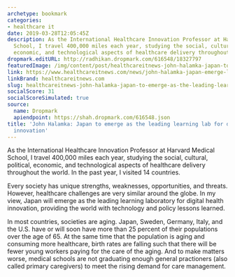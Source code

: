 ```yaml
---
archetype: bookmark
categories:
- healthcare it
date: 2019-03-28T12:05:45Z
description: As the International Healthcare Innovation Professor at Harvard Medical
  School, I travel 400,000 miles each year, studying the social, cultural, political,
  economic, and technological aspects of healthcare delivery throughout the world.
dropmark.editURL: http://radhikan.dropmark.com/616548/18327797
featuredImage: /img/content/post/healthcareitnews-john-halamka-japan-to-emerge-as-the-leading-learning-lab-for-digital-health-innovation.jpg
link: https://www.healthcareitnews.com/news/john-halamka-japan-emerge-leading-learning-lab-digital-health-innovation
linkBrand: healthcareitnews.com
slug: healthcareitnews-john-halamka-japan-to-emerge-as-the-leading-learning-lab-for-digital-health-innovation
socialScore: 31
socialScoreSimulated: true
source:
  name: Dropmark
  apiendpoint: https://shah.dropmark.com/616548.json
title: 'John Halamka: Japan to emerge as the leading learning lab for digital health
  innovation'
---
```

As the International Healthcare Innovation Professor at Harvard Medical School, I travel 400,000 miles each year, studying the social, cultural, political, economic, and technological aspects of healthcare delivery throughout the world. In the past year, I visited 14 countries.

Every society has unique strengths, weaknesses, opportunities, and threats. However, healthcare challenges are very similar around the globe. In my view, Japan will emerge as the leading learning laboratory for digital health innovation, providing the world with technology and policy lessons learned.

In most countries, societies are aging. Japan, Sweden, Germany, Italy, and the U.S. have or will soon have more than 25 percent of their populations over the age of 65. At the same time that the population is aging and consuming more healthcare, birth rates are falling such that there will be fewer young workers paying for the care of the aging. And to make matters worse, medical schools are not graduating enough general practioners (also called primary caregivers) to meet the rising demand for care management.


